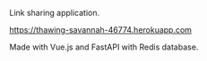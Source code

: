 Link sharing application.

https://thawing-savannah-46774.herokuapp.com

Made with Vue.js and FastAPI with Redis database.
